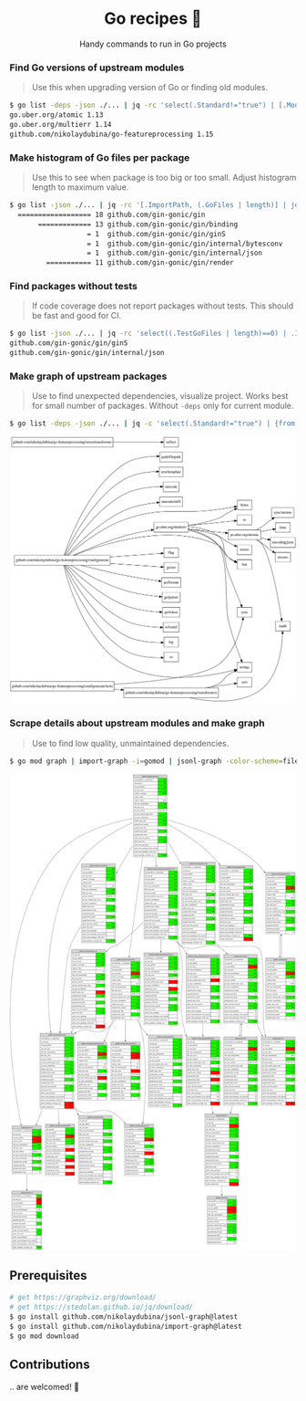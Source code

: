 <h1 align="center">Go recipes 🦩 </h1>
<p align="center">Handy commands to run in Go projects</p>

### Find Go versions of upstream modules

> Use this when upgrading version of Go or finding old modules.

```bash
$ go list -deps -json ./... | jq -rc 'select(.Standard!="true") | [.Module.Path,.Module.GoVersion] | join(" ")' | grep -v "^ $" | uniq | sort -k 2
go.uber.org/atomic 1.13
go.uber.org/multierr 1.14
github.com/nikolaydubina/go-featureprocessing 1.15
```

### Make histogram of Go files per package

> Use this to see when package is too big or too small. Adjust histogram length to maximum value.

```bash
$ go list -json ./... | jq -rc '[.ImportPath, (.GoFiles | length)] | join(" ")' | perl -lane 'print (" " x (20 - $F[1]), "=" x $F[1], " ", $F[1], "\t", $F[0])'
  ================== 18	github.com/gin-gonic/gin
       ============= 13	github.com/gin-gonic/gin/binding
                   = 1	github.com/gin-gonic/gin/ginS
                   = 1	github.com/gin-gonic/gin/internal/bytesconv
                   = 1	github.com/gin-gonic/gin/internal/json
         =========== 11	github.com/gin-gonic/gin/render
```

### Find packages without tests

> If code coverage does not report packages without tests. This should be fast and good for CI.

```bash
$ go list -json ./... | jq -rc 'select((.TestGoFiles | length)==0) | .ImportPath'
github.com/gin-gonic/gin/ginS
github.com/gin-gonic/gin/internal/json
```

### Make graph of upstream packages

> Use to find unexpected dependencies, visualize project. Works best for small number of packages. Without `-deps` only for current module.

```bash
$ go list -deps -json ./... | jq -c 'select(.Standard!="true") | {from: .ImportPath, to: .Imports[]}' | jsonl-graph | dot -Tsvg > package-graph.svg
```
![package-graph](./docs/pacages-graph.svg)

### Scrape details about upstream modules and make graph

> Use to find low quality, unmaintained dependencies.

```bash
$ go mod graph | import-graph -i=gomod | jsonl-graph -color-scheme=file://$PWD/basic.json | dot -Tsvg > output.svg
```
![gin-mod-graph-collected](./docs/gin-mod-graph-collected.svg)

## Prerequisites

```bash
# get https://graphviz.org/download/
# get https://stedolan.github.io/jq/download/
$ go install github.com/nikolaydubina/jsonl-graph@latest
$ go install github.com/nikolaydubina/import-graph@latest
$ go mod download
```

## Contributions

.. are welcomed! 🤝

